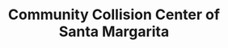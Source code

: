 ---
title: "Community Collision Center of Santa Margarita"
url: /rancho-santa-margarita/community-collision-center-of-santa-margarita/
shop: car repair
---